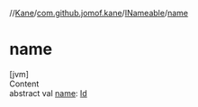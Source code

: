 //[Kane](../../index.md)/[com.github.jomof.kane](../index.md)/[INameable](index.md)/[name](name.md)



# name  
[jvm]  
Content  
abstract val [name](name.md): [Id](../../com.github.jomof.kane.impl/index.md#%5Bcom.github.jomof.kane.impl%2FId%2F%2F%2FPointingToDeclaration%2F%5D%2FClasslikes%2F-458304138)  



